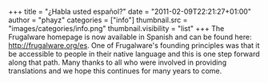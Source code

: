 +++
title = "¿Habla usted español?"
date = "2011-02-09T22:21:27+01:00"
author = "phayz"
categories = ["info"]
thumbnail.src = "images/categories/info.png"
thumbnail.visibility = "list"
+++
The Frugalware homepage is now available in Spanish and can be found
 here: <http://frugalware.org/es>.
 One of Frugalware's founding principles was that it be accessible to
 people in their native language and this is one step forward along
 that path. Many thanks to all who were involved in providing
 translations and we hope this continues for many years to come.